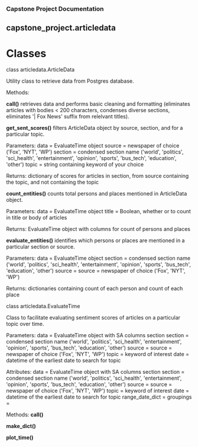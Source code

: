 ### Capstone Project Documentation

## capstone_project.articledata

# **Classes**

class articledata.ArticleData

Utility class to retrieve data from Postgres database.

Methods:

**call()** retrieves data and performs basic cleaning and formatting (eliminates articles with bodies < 200 characters, condenses diverse sections, eliminates '| Fox News' suffix from relelvant titles).

**get_sent_scores()** filters ArticleData object by source, section, and for a particular topic.

  Parameters:
  data = EvaluateTime object
  source = newspaper of choice ('Fox', 'NYT', 'WP')
  section = condensed section name ('world', 'politics', 'sci_health', 'entertainment', 'opinion', 'sports', 'bus_tech', 'education', 'other')
  topic = string containing keyword of your choice


  Returns: dictionary of scores for articles in section, from source containing the topic, and not containing the topic

**count_entities()** counts total persons and places mentioned in ArticleData object.

  Parameters:
  data = EvaluateTime object
  title = Boolean, whether or to count in title or body of articles

  Returns: EvaluateTime object with columns for count of persons and places

**evaluate_entities()** identifies which persons or places are mentioned in a particular section or source.

  Parameters:
  data = EvaluateTime object
  section = condensed section name ('world', 'politics', 'sci_health', 'entertainment', 'opinion', 'sports', 'bus_tech', 'education', 'other')
  source = source = newspaper of choice ('Fox', 'NYT', 'WP')

  Returns: dictionaries containing count of each person and count of each place

class articledata.EvaluateTime

Class to facilitate evaluating sentiment scores of articles on a particular topic over time.

Parameters:
data = EvaluateTime object with SA columns
section
section = condensed section name ('world', 'politics', 'sci_health', 'entertainment', 'opinion', 'sports', 'bus_tech', 'education', 'other')
source = source = newspaper of choice ('Fox', 'NYT', 'WP')
topic = keyword of interest
date = datetime of the earliest date to search for topic

Attributes:
data = EvaluateTime object with SA columns
section
section = condensed section name ('world', 'politics', 'sci_health', 'entertainment', 'opinion', 'sports', 'bus_tech', 'education', 'other')
source = source = newspaper of choice ('Fox', 'NYT', 'WP')
topic = keyword of interest
date = datetime of the earliest date to search for topic
range_date_dict =
groupings =


Methods:
**call()**

**make_dict()**

**plot_time()**
